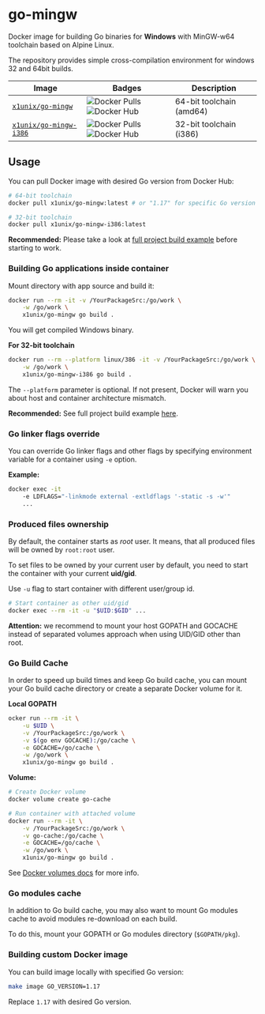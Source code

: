 # go-mingw

Docker image for building Go binaries for **Windows** with MinGW-w64 toolchain based on Alpine Linux.

The repository provides simple cross-compilation environment for windows 32 and 64bit builds.

| Image            | Badges                | Description         |
| ---------------- | --------------------- | ------------------- |
| [`x1unix/go-mingw`](https://hub.docker.com/r/x1unix/go-mingw) | ![Docker Pulls](https://img.shields.io/docker/pulls/x1unix/go-mingw.svg) ![Docker Hub](https://img.shields.io/docker/v/x1unix/go-mingw.svg?sort=semver) | 64-bit toolchain (amd64) |
| [`x1unix/go-mingw-i386`](https://hub.docker.com/r/x1unix/go-mingw-i386) | ![Docker Pulls](https://img.shields.io/docker/pulls/x1unix/go-mingw-i386.svg) ![Docker Hub](https://img.shields.io/docker/v/x1unix/go-mingw-i386.svg?sort=semver) | 32-bit toolchain (i386) |

## Usage

You can pull Docker image with desired Go version from Docker Hub:

```bash
# 64-bit toolchain
docker pull x1unix/go-mingw:latest # or "1.17" for specific Go version

# 32-bit toolchain
docker pull x1unix/go-mingw-i386:latest
```

**Recommended:** Please take a look at [full project build example](example/sqlite-app) before starting to work.

### Building Go applications inside container

Mount directory with app source and build it:

```bash
docker run --rm -it -v /YourPackageSrc:/go/work \
    -w /go/work \
    x1unix/go-mingw go build .
```

You will get compiled Windows binary.

**For 32-bit toolchain**

```bash
docker run --rm --platform linux/386 -it -v /YourPackageSrc:/go/work \
    -w /go/work \
    x1unix/go-mingw-i386 go build .
```

The `--platform` parameter is optional. If not present, Docker will warn you 
about host and container architecture mismatch.

**Recommended:** See full project build example [here](example/sqlite-app).

### Go linker flags override

You can override Go linker flags and other flags by specifying environment variable for a container using `-e` option.

**Example:**

```bash
docker exec -it
    -e LDFLAGS="-linkmode external -extldflags '-static -s -w'"
    ...
```

### Produced files ownership

By default, the container starts as *root* user. It means, that all produced files
will be owned by `root:root` user.

To set files to be owned by your current user by default, you need to start
the container with your current **uid/gid**.

Use `-u` flag to start container with different user/group id.

```bash
# Start container as other uid/gid
docker exec --rm -it -u "$UID:$GID" ...
```

**Attention:** we recommend to mount your host GOPATH and GOCACHE instead of
separated volumes approach when using UID/GID other than root.

### Go Build Cache

In order to speed up build times and keep Go build cache, you can mount your Go build cache directory or create a separate Docker volume for it.

**Local GOPATH**

```bash
ocker run --rm -it \
    -u $UID \
    -v /YourPackageSrc:/go/work \
    -v $(go env GOCACHE):/go/cache \
    -e GOCACHE=/go/cache \
    -w /go/work \
    x1unix/go-mingw go build .
```

**Volume:**

```bash
# Create Docker volume
docker volume create go-cache

# Run container with attached volume
docker run --rm -it \
    -v /YourPackageSrc:/go/work \
    -v go-cache:/go/cache \
    -e GOCACHE=/go/cache \
    -w /go/work \
    x1unix/go-mingw go build .
```

See [Docker volumes docs](https://docs.docker.com/storage/volumes/) for more info.

### Go modules cache

In addition to Go build cache, you may also want to mount Go modules cache 
to avoid modules re-download on each build.

To do this, mount your GOPATH or Go modules directory (`$GOPATH/pkg`).

### Building custom Docker image

You can build image locally with specified Go version:

```bash
make image GO_VERSION=1.17
```

Replace `1.17` with desired Go version.
